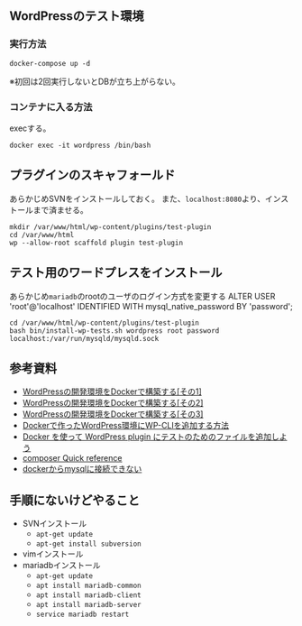 ## WordPressのテスト環境
### 実行方法
```
docker-compose up -d
```
※初回は2回実行しないとDBが立ち上がらない。

### コンテナに入る方法
execする。
```
docker exec -it wordpress /bin/bash
```

## プラグインのスキャフォールド
あらかじめSVNをインストールしておく。
また、`localhost:8080`より、インストールまで済ませる。
```
mkdir /var/www/html/wp-content/plugins/test-plugin
cd /var/www/html
wp --allow-root scaffold plugin test-plugin
```

## テスト用のワードプレスをインストール
あらかじめ`mariadb`のrootのユーザのログイン方式を変更する
ALTER USER 'root'@'localhost' IDENTIFIED WITH mysql_native_password BY 'password';
```
cd /var/www/html/wp-content/plugins/test-plugin
bash bin/install-wp-tests.sh wordpress root password localhost:/var/run/mysqld/mysqld.sock
```

## 参考資料
- [WordPressの開発環境をDockerで構築する[その1]](https://samurai-project.com/articles/3397)
- [WordPressの開発環境をDockerで構築する[その2]](https://samurai-project.com/articles/3423)
- [WordPressの開発環境をDockerで構築する[その3]](https://samurai-project.com/articles/3422)
- [Dockerで作ったWordPress環境にWP-CLIを追加する方法](https://samurai-project.com/articles/3413)
- [Docker を使って WordPress plugin にテストのためのファイルを追加しよう](https://futureys.tokyo/lets-add-files-for-test-into-wordpress-plugin-by-docker/)
- [composer Quick reference](https://hub.docker.com/_/composer)
- [dockerからmysqlに接続できない](https://qiita.com/KOBA-RYOTA/items/3cf5070b54845e151034)

## 手順にないけどやること
- SVNインストール
    - `apt-get update`
    - `apt-get install subversion`
- vimインストール
- mariadbインストール
    - `apt-get update`
    - `apt install mariadb-common`
    - `apt install mariadb-client`
    - `apt install mariadb-server`
    - `service mariadb restart`
